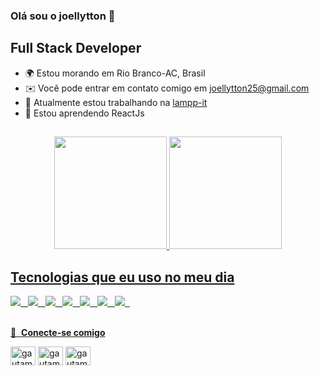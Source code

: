 ### Olá sou o joellytton 👋

Full Stack Developer
-------------

* 🌍  Estou morando em Rio Branco-AC, Brasil
* ✉️   Você pode entrar em contato comigo em [joellytton25@gmail.com](mailto:joellytton25@gmail.com)
* 🚀  Atualmente estou trabalhando na [lampp-it](https://www.lampp-it.com.br/)
* 🧠  Estou aprendendo ReactJs
##

<div align="center">
  <a href="https://github.com/joellytton">
  <img height="180em" src="https://github-readme-stats-joellytton.vercel.app/api?username=joellytton&show_icons=true&theme=transparent&include_all_commits=true&count_private=true"/>
  <img height="180em" src="https://github-readme-stats-joellytton.vercel.app/api/top-langs/?username=joellytton&layout=compact&langs_count=7&theme=transparent"/>
</div>


## Tecnologias que eu uso no meu dia
<div style="display: inline_block">
<img src="https://img.shields.io/badge/HTML-239120?style=for-the-badge&logo=html5&logoColor=white"> &nbsp; 
<img src="https://img.shields.io/badge/JavaScript-323330?style=for-the-badge&logo=javascript&logoColor=F7DF1E"> &nbsp; 
<img src="https://img.shields.io/badge/PHP-777BB4?style=for-the-badge&logo=php&logoColor=white"> &nbsp; 
<img src="https://img.shields.io/badge/Java-ED8B00?style=for-the-badge&logo=java&logoColor=white"> &nbsp;
<img src="https://img.shields.io/badge/Laravel-FF2D20?style=for-the-badge&logo=laravel&logoColor=white"> &nbsp;
<img src="https://img.shields.io/badge/Oracle-F80000?style=for-the-badge&logo=oracle&logoColor=black"> &nbsp;
<img src="https://img.shields.io/badge/Linux-FCC624?style=for-the-badge&logo=linux&logoColor=black"> &nbsp;
</div><br/>

 🔗 &nbsp;**Conecte-se comigo**
<p align="left">
<a href="https://dev.to/joellytton" target="blank"><img align="center" src="https://cdn.jsdelivr.net/npm/simple-icons@3.0.1/icons/dev-dot-to.svg" alt="gautamkrishnar" height="30" width="40" /></a>
<a href="https://linkedin.com/in/joellytton-mendonça-a46471b4" target="blank"><img align="center" src="https://raw.githubusercontent.com/rahuldkjain/github-profile-readme-generator/master/src/images/icons/Social/linked-in-alt.svg" alt="gautamkrishnar" height="30" width="40" /></a>
<a href="https://www.instagram.com/joellyttonnogueira/" target="blank"><img align="center" src="https://raw.githubusercontent.com/rahuldkjain/github-profile-readme-generator/master/src/images/icons/Social/instagram.svg" alt="gautamkrishnar" height="30" width="40" /></a>

